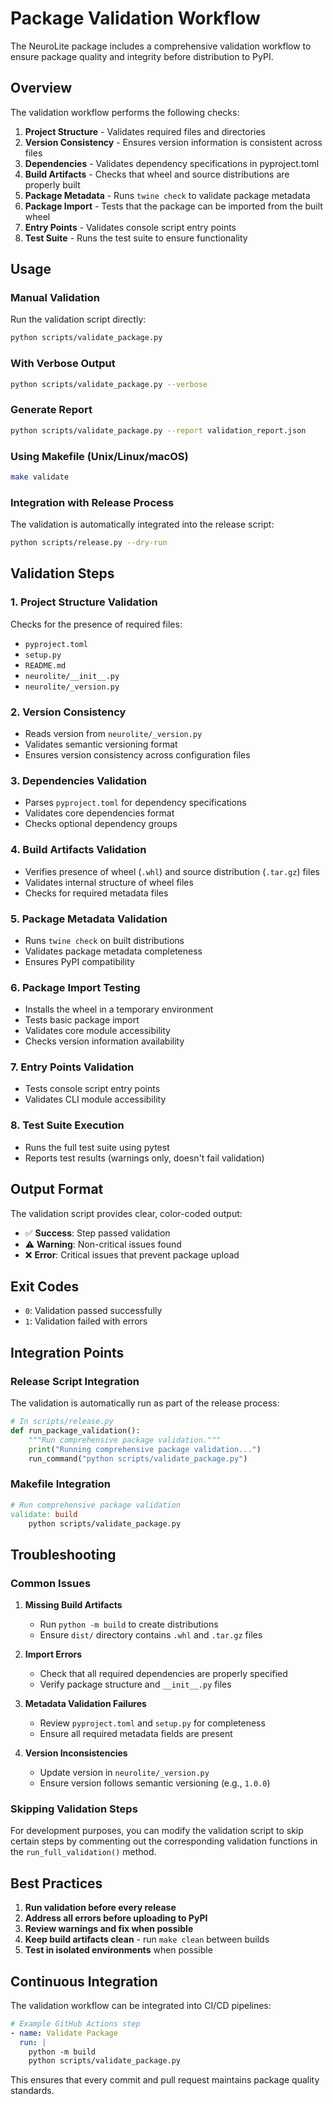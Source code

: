 # Package Validation Workflow

The NeuroLite package includes a comprehensive validation workflow to ensure package quality and integrity before distribution to PyPI.

## Overview

The validation workflow performs the following checks:

1. **Project Structure** - Validates required files and directories
2. **Version Consistency** - Ensures version information is consistent across files
3. **Dependencies** - Validates dependency specifications in pyproject.toml
4. **Build Artifacts** - Checks that wheel and source distributions are properly built
5. **Package Metadata** - Runs `twine check` to validate package metadata
6. **Package Import** - Tests that the package can be imported from the built wheel
7. **Entry Points** - Validates console script entry points
8. **Test Suite** - Runs the test suite to ensure functionality

## Usage

### Manual Validation

Run the validation script directly:

```bash
python scripts/validate_package.py
```

### With Verbose Output

```bash
python scripts/validate_package.py --verbose
```

### Generate Report

```bash
python scripts/validate_package.py --report validation_report.json
```

### Using Makefile (Unix/Linux/macOS)

```bash
make validate
```

### Integration with Release Process

The validation is automatically integrated into the release script:

```bash
python scripts/release.py --dry-run
```

## Validation Steps

### 1. Project Structure Validation

Checks for the presence of required files:
- `pyproject.toml`
- `setup.py`
- `README.md`
- `neurolite/__init__.py`
- `neurolite/_version.py`

### 2. Version Consistency

- Reads version from `neurolite/_version.py`
- Validates semantic versioning format
- Ensures version consistency across configuration files

### 3. Dependencies Validation

- Parses `pyproject.toml` for dependency specifications
- Validates core dependencies format
- Checks optional dependency groups

### 4. Build Artifacts Validation

- Verifies presence of wheel (`.whl`) and source distribution (`.tar.gz`) files
- Validates internal structure of wheel files
- Checks for required metadata files

### 5. Package Metadata Validation

- Runs `twine check` on built distributions
- Validates package metadata completeness
- Ensures PyPI compatibility

### 6. Package Import Testing

- Installs the wheel in a temporary environment
- Tests basic package import
- Validates core module accessibility
- Checks version information availability

### 7. Entry Points Validation

- Tests console script entry points
- Validates CLI module accessibility

### 8. Test Suite Execution

- Runs the full test suite using pytest
- Reports test results (warnings only, doesn't fail validation)

## Output Format

The validation script provides clear, color-coded output:

- ✅ **Success**: Step passed validation
- ⚠️ **Warning**: Non-critical issues found
- ❌ **Error**: Critical issues that prevent package upload

## Exit Codes

- `0`: Validation passed successfully
- `1`: Validation failed with errors

## Integration Points

### Release Script Integration

The validation is automatically run as part of the release process:

```python
# In scripts/release.py
def run_package_validation():
    """Run comprehensive package validation."""
    print("Running comprehensive package validation...")
    run_command("python scripts/validate_package.py")
```

### Makefile Integration

```makefile
# Run comprehensive package validation
validate: build
	python scripts/validate_package.py
```

## Troubleshooting

### Common Issues

1. **Missing Build Artifacts**
   - Run `python -m build` to create distributions
   - Ensure `dist/` directory contains `.whl` and `.tar.gz` files

2. **Import Errors**
   - Check that all required dependencies are properly specified
   - Verify package structure and `__init__.py` files

3. **Metadata Validation Failures**
   - Review `pyproject.toml` and `setup.py` for completeness
   - Ensure all required metadata fields are present

4. **Version Inconsistencies**
   - Update version in `neurolite/_version.py`
   - Ensure version follows semantic versioning (e.g., `1.0.0`)

### Skipping Validation Steps

For development purposes, you can modify the validation script to skip certain steps by commenting out the corresponding validation functions in the `run_full_validation()` method.

## Best Practices

1. **Run validation before every release**
2. **Address all errors before uploading to PyPI**
3. **Review warnings and fix when possible**
4. **Keep build artifacts clean** - run `make clean` between builds
5. **Test in isolated environments** when possible

## Continuous Integration

The validation workflow can be integrated into CI/CD pipelines:

```yaml
# Example GitHub Actions step
- name: Validate Package
  run: |
    python -m build
    python scripts/validate_package.py
```

This ensures that every commit and pull request maintains package quality standards.